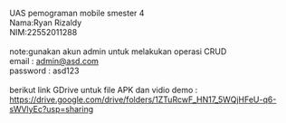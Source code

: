 UAS pemograman mobile smester 4 
<br>Nama:Ryan Rizaldy
<br>NIM:22552011288
<br><br>note:gunakan akun admin untuk melakukan operasi CRUD
<br>email : admin@asd.com
<br>password : asd123
<br><br>berikut link GDrive untuk file APK dan vidio demo : https://drive.google.com/drive/folders/1ZTuRcwF_HN17_5WQjHFeU-q6-sWVlyEc?usp=sharing 

